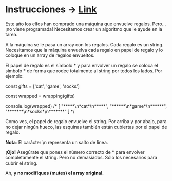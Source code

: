 # Instrucciones -> [Link](https://adventjs.dev/es/challenges/2022/1)

Este año los elfos han comprado una máquina que envuelve regalos. Pero… ¡no viene programada! Necesitamos crear un algoritmo que le ayude en la tarea. 

A la máquina se le pasa un array con los regalos. Cada regalo es un string. Necesitamos que la máquina envuelva cada regalo en papel de regalo y lo 
coloque en un array de regalos envueltos.

El papel de regalo es el símbolo * y para envolver un regalo se coloca el símbolo * de forma que rodee totalmente al string por todos los lados. Por ejemplo:


  const gifts = ['cat', 'game', 'socks']
  
  const wrapped = wrapping(gifts)

  console.log(wrapped)
  /\* [
    "\*\*\*\*\*\n\*cat\*\n\*\*\*\*\*",
    "\*\*\*\*\*\*\n\*game\*\n\*\*\*\*\*\*",
    "\*\*\*\*\*\*\*\n\*socks\*\n\*\*\*\*\*\*\*"
  ] \*/


Como ves, el papel de regalo envuelve el string. Por arriba y por abajo, para no dejar ningún hueco, las esquinas también están cubiertas por el papel de regalo.

**Nota**: El carácter \n representa un salto de línea.

**¡Ojo!** Asegúrate que pones el número correcto de * para envolver completamente el string. Pero no demasiados. Sólo los necesarios para cubrir el string.

Ah, **y no modifiques (mutes) el array original.**
